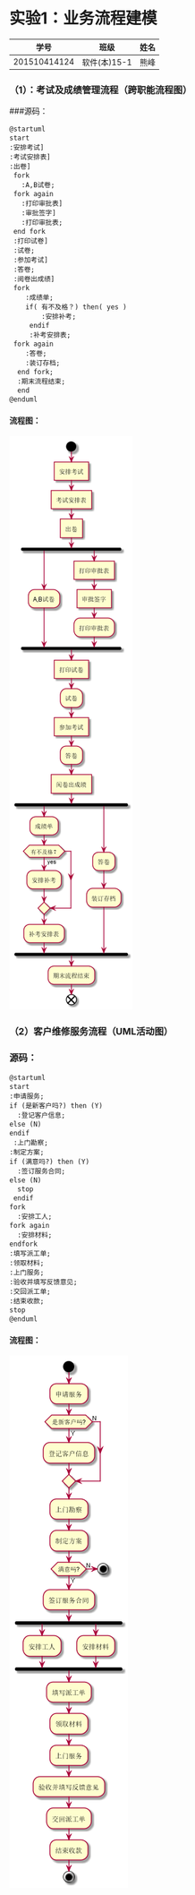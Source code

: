 
# 实验1：业务流程建模
|学号|班级|姓名|
|:-------:|:-------------: | :----------:|
|201510414124|软件(本)15-1|熊峰|

### （1）：考试及成绩管理流程（跨职能流程图）
###源码：
```
@startuml
start
:安排考试]
:考试安排表]
:出卷]
 fork
   :A,B试卷;
 fork again
   :打印审批表]
   :审批签字]
   :打印审批表;
 end fork
 :打印试卷]
 :试卷;
 :参加考试]
 :答卷;
 :阅卷出成绩]
 fork
    :成绩单;
    if( 有不及格？) then( yes )
        :安排补考;
     endif
     :补考安排表;
 fork again
    :答卷;
    :装订存档;
  end fork;
  :期末流程结束;
  end
@enduml
```
#### 流程图：
![](./demo1.png '考试及成绩管理流程')

### （2）客户维修服务流程（UML活动图）
### 源码：
```
@startuml
start
:申请服务;
if (是新客户吗?) then (Y)
  :登记客户信息;
else (N)
endif
 :上门勘察;
:制定方案;
if (满意吗?) then (Y)
  :签订服务合同;
else (N)
  stop
 endif
fork
  :安排工人;
fork again
  :安排材料;
endfork
:填写派工单;
:领取材料;
:上门服务;
:验收并填写反馈意见;
:交回派工单;
:结束收款;
stop
@enduml
```
#### 流程图：
![](./demo.png '客户维修服务流程')
